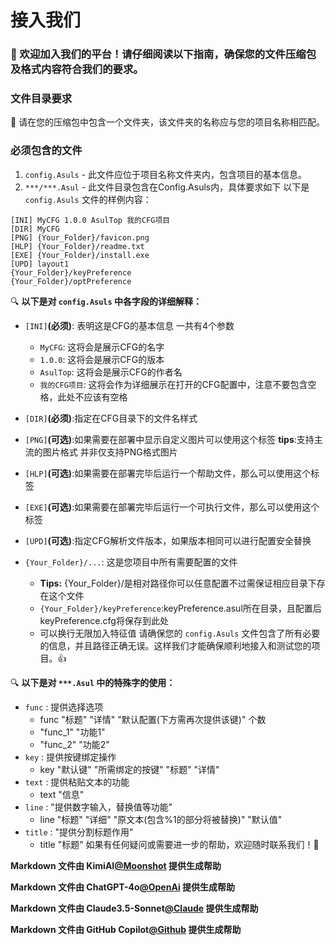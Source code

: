 


# 接入我们

### 🎉 欢迎加入我们的平台！请仔细阅读以下指南，确保您的文件压缩包及格式内容符合我们的要求。

### 文件目录要求

📂 请在您的压缩包中包含一个文件夹，该文件夹的名称应与您的项目名称相匹配。

### 必须包含的文件

1. `config.Asuls` - 此文件应位于项目名称文件夹内，包含项目的基本信息。
2. `***/***.Asul` - 此文件目录包含在Config.Asuls内，具体要求如下
以下是 `config.Asuls` 文件的样例内容：

```Asuls
[INI] MyCFG 1.0.0 AsulTop 我的CFG项目
[DIR] MyCFG
[PNG] {Your_Folder}/favicon.png
[HLP] {Your_Folder}/readme.txt
[EXE] {Your_Folder}/install.exe
[UPD] layout1
{Your_Folder}/keyPreference
{Your_Folder}/optPreference
```

🔍 **以下是对 `config.Asuls` 中各字段的详细解释：**

- `[INI]`**(必须)**: 表明这是CFG的基本信息 一共有4个参数
    - `MyCFG`: 这将会是展示CFG的名字
    - `1.0.0`: 这将会是展示CFG的版本
    - `AsulTop`: 这将会是展示CFG的作者名
    - `我的CFG项目`: 这将会作为详细展示在打开的CFG配置中，注意不要包含空格，此处不应该有空格
- `[DIR]`**(必须)**:指定在CFG目录下的文件名样式
- `[PNG]`**(可选)**:如果需要在部署中显示自定义图片可以使用这个标签 **tips**:支持主流的图片格式 并非仅支持PNG格式图片
- `[HLP]`**(可选)**:如果需要在部署完毕后运行一个帮助文件，那么可以使用这个标签
- `[EXE]`**(可选)**:如果需要在部署完毕后运行一个可执行文件，那么可以使用这个标签
- `[UPD]`**(可选)**:指定CFG解析文件版本，如果版本相同可以进行配置安全替换


- `{Your_Folder}/...`: 这是您项目中所有需要配置的文件
    - **Tips:** {Your_Folder}/是相对路径你可以任意配置不过需保证相应目录下存在这个文件
    - `{Your_Folder}/keyPreference`:keyPreference.asul所在目录，且配置后keyPreference.cfg将保存到此处
    - 可以换行无限加入特征值
请确保您的 `config.Asuls` 文件包含了所有必要的信息，并且路径正确无误。这样我们才能确保顺利地接入和测试您的项目。👍

🔍 **以下是对 `***.Asul` 中的特殊字的使用：**
- `func` : 提供选择选项
    - func "标题" "详情" "默认配置(下方需再次提供该键)" 个数
    - "func_1" "功能1"
    - "func_2" "功能2"
- `key` : 提供按键绑定操作
    - key "默认键" "所需绑定的按键" "标题" "详情"
- `text` : 提供粘贴文本的功能
    - text "信息"
- `line` : "提供数字输入，替换值等功能" 
    - line "标题" "详细" "原文本(包含%1的部分将被替换)" "默认值"
- `title` : "提供分割标题作用"
    - title "标题"
如果有任何疑问或需要进一步的帮助，欢迎随时联系我们！🌟


**Markdown 文件由 KimiAI[@Moonshot](https://kimi.ai/) 提供生成帮助**

**Markdown 文件由 ChatGPT-4o[@OpenAi](https://Openai.com/) 提供生成帮助**

**Markdown 文件由 Claude3.5-Sonnet[@Claude](https://www.anthropic.com/claude/sonnet) 提供生成帮助**

**Markdown 文件由 GitHub Copilot[@Github](https://github.com/) 提供生成帮助**

